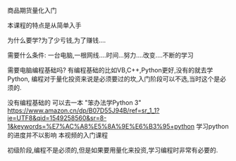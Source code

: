 
商品期货量化入门

本课程的特点是从简单入手

为什么要学?为了少亏钱,为了赚钱....

需要什么条件: 一台电脑,一根网线....时间...努力....改变....不断的学习

需要电脑编程基础吗? 有编程基础的比如VB,C++,Python更好,没有的就去学Python, 编程对于量化投资来说是必须要过的坎,入门阶段可以不选,当时这个是必须的.

没有编程基础的 可以去一本 "笨办法学Python 3" https://www.amazon.cn/dp/B07D55J94B/ref=sr_1_1?ie=UTF8&qid=1549258560&sr=8-1&keywords=%E7%AC%A8%E5%8A%9E%E6%B3%95+python 学习python的进度并不以影响 本视频的入门课程

初级阶段,编程不是必须的,但是如果要用量化来投资,学习编程时非常有必要的.




